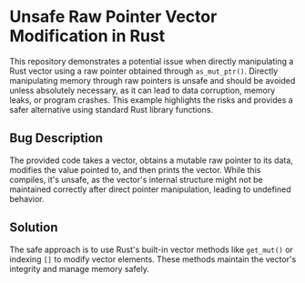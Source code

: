 # Unsafe Raw Pointer Vector Modification in Rust

This repository demonstrates a potential issue when directly manipulating a Rust vector using a raw pointer obtained through `as_mut_ptr()`.  Directly manipulating memory through raw pointers is unsafe and should be avoided unless absolutely necessary, as it can lead to data corruption, memory leaks, or program crashes.  This example highlights the risks and provides a safer alternative using standard Rust library functions.

## Bug Description
The provided code takes a vector, obtains a mutable raw pointer to its data, modifies the value pointed to, and then prints the vector. While this compiles,  it's unsafe, as the vector's internal structure might not be maintained correctly after direct pointer manipulation, leading to undefined behavior.

## Solution
The safe approach is to use Rust's built-in vector methods like `get_mut()` or indexing `[]` to modify vector elements.  These methods maintain the vector's integrity and manage memory safely.